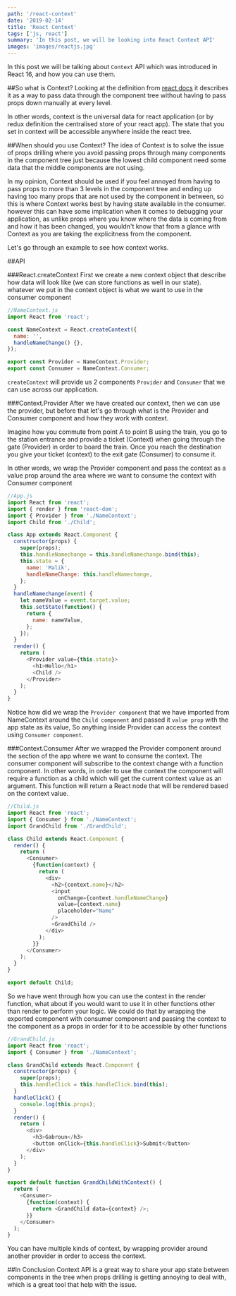 ```yaml
---
path: '/react-context'
date: '2019-02-14'
title: 'React Context'
tags: ['js, react']
summary: 'In this post, we will be looking into React Context API'
images: 'images/reactjs.jpg'
---
```


In this post we will be talking about `Context` API which was introduced in React 16, and how you can use them.

##So what is Context?
Looking at the definition from [react docs](https://reactjs.org/docs/context.html#reactcreatecontext) it describes it as a way to pass data through the component tree without having to pass props down manually at every level.

In other words, context is the universal data for react application (or by redux definition the centralised store of your react app). The state that you set in context will be accessible anywhere inside the react tree.

##When should you use Context?
The idea of Context is to solve the issue of props drilling where you avoid passing props through many components in the component tree just because the lowest child component need some data that the middle components are not using.

In my opinion, Context should be used if you feel annoyed from having to pass props to more than 3 levels in the component tree and ending up having too many props that are not used by the component in between, so this is where Context works best by having state available in the consumer. however this can have some implication when it comes to debugging your application, as unlike props where you know where the data is coming from and how it has been changed, you wouldn't know that from a glance with Context as you are taking the explicitness from the component.

Let's go through an example to see how context works.

##API

###React.createContext
First we create a new context object that describe how data will look like (we can store functions as well in our state).
whatever we put in the context object is what we want to use in the consumer component

```javascript
//NameContext.js
import React from 'react';

const NameContext = React.createContext({
  name: '',
  handleNameChange() {},
});

export const Provider = NameContext.Provider;
export const Consumer = NameContext.Consumer;
```

`createContext` will provide us 2 components `Provider` and `Consumer` that we can use across our application.

###Context.Provider
After we have created our context, then we can use the provider, but before that let's go through what is the Provider and Consumer component and how they work with context.

Imagine how you commute from point A to point B using the train, you go to the station entrance and provide a ticket (Context) when going through the gate (Provider) in order to board the train. Once you reach the destination you give your ticket (context) to the exit gate (Consumer) to consume it.

In other words, we wrap the Provider component and pass the context as a value prop around the area where we want to consume the context with Consumer component

```javascript
//App.js
import React from 'react';
import { render } from 'react-dom';
import { Provider } from './NameContext';
import Child from './Child';

class App extends React.Component {
  constructor(props) {
    super(props);
    this.handleNamechange = this.handleNamechange.bind(this);
    this.state = {
      name: 'Malik',
      handleNameChange: this.handleNamechange,
    };
  }
  handleNamechange(event) {
    let nameValue = event.target.value;
    this.setState(function() {
      return {
        name: nameValue,
      };
    });
  }
  render() {
    return (
      <Provider value={this.state}>
        <h1>Hello</h1>
        <Child />
      </Provider>
    );
  }
}
```

Notice how did we wrap the `Provider component` that we have imported from NameContext around the `Child component` and passed it `value prop` with the app state as its value, So anything inside Provider can access the context using `Consumer component`.

###Context.Consumer
After we wrapped the Provider component around the section of the app where we want to consume the context. The consumer component will subscribe to the context change with a function component. In other words, in order to use the context the component will require a function as a child which will get the current context value as an argument. This function will return a React node that will be rendered based on the context value.

```javascript
//Child.js
import React from 'react';
import { Consumer } from './NameContext';
import GrandChild from './GrandChild';

class Child extends React.Component {
  render() {
    return (
      <Consumer>
        {function(context) {
          return (
            <div>
              <h2>{context.name}</h2>
              <input
                onChange={context.handleNameChange}
                value={context.name}
                placeholder="Name"
              />
              <GrandChild />
            </div>
          );
        }}
      </Consumer>
    );
  }
}

export default Child;
```

So we have went through how you can use the context in the render function, what about if you would want to use it in other functions other than render to perform your logic. We could do that by wrapping the exported component with consumer component and passing the context to the component as a props in order for it to be accessible by other functions

```javascript
//GrandChild.js
import React from 'react';
import { Consumer } from './NameContext';

class GrandChild extends React.Component {
  constructor(props) {
    super(props);
    this.handleClick = this.handleClick.bind(this);
  }
  handleClick() {
    console.log(this.props);
  }
  render() {
    return (
      <div>
        <h3>Gabroun</h3>
        <button onClick={this.handleClick}>Submit</button>
      </div>
    );
  }
}

export default function GrandChildWithContext() {
  return (
    <Consumer>
      {function(context) {
        return <GrandChild data={context} />;
      }}
    </Consumer>
  );
}
```

You can have multiple kinds of context, by wrapping provider around another provider in order to access the context.

##In Conclusion
Context API is a great way to share your app state between components in the tree when props drilling is getting annoying to deal with, which is a great tool that help with the issue.
